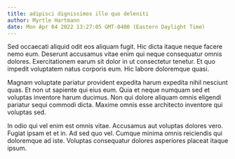 ```yaml
---
title: adipisci dignissimos illo quo deleniti
author: Myrtle Hartmann
date: Mon Apr 04 2022 13:27:05 GMT-0400 (Eastern Daylight Time)
---
```

Sed occaecati aliquid odit eos aliquam fugit. Hic dicta itaque neque facere nemo eum. Deserunt accusamus vitae enim qui neque consequatur omnis dolores. Exercitationem earum sit dolor in ut consectetur tenetur. Et quo impedit voluptatem natus corporis eum. Hic labore doloremque quasi.

 Magnam voluptate pariatur provident expedita harum expedita nihil nesciunt quas. Et non ut sapiente qui eius eum. Quia et neque numquam sed et voluptas inventore harum ducimus. Non qui dolore aliquam omnis eligendi pariatur sequi commodi dicta. Maxime omnis esse architecto inventore qui voluptas sed.

 In odio qui vel enim est omnis vitae. Accusamus aut voluptas dolores vero. Fugiat ipsam et et in. Ad sed quo vel. Cumque minima omnis reiciendis qui doloremque ad iste. Voluptas consequatur dolores asperiores placeat itaque ipsum.